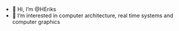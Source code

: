 - 👋 Hi, I’m @HEriks
- 👀 I’m interested in computer architecture, real time systems and computer graphics

<!---
HEriks/HEriks is a ✨ special ✨ repository because its `README.md` (this file) appears on your GitHub profile.
You can click the Preview link to take a look at your changes.
--->
